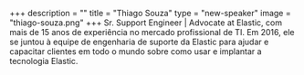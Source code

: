 +++
description = ""
title = "Thiago Souza"
type = "new-speaker"
image = "thiago-souza.png"
+++
Sr. Support Engineer | Advocate at Elastic, com mais de 15 anos de experiência no mercado profissional de TI. Em 2016, ele se juntou à equipe de engenharia de suporte da Elastic para ajudar e capacitar clientes em todo o mundo sobre como usar e implantar a tecnologia Elastic.